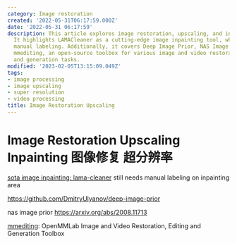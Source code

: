 ```yaml
---
category: Image restoration
created: '2022-05-31T06:17:59.000Z'
date: '2022-05-31 06:17:59'
description: This article explores image restoration, upscaling, and inpainting techniques.
  It highlights LAMACleaner as a cutting-edge image inpainting tool, which requires
  manual labeling. Additionally, it covers Deep Image Prior, NAS Image Prior, and
  mmediting, an open-source toolbox for various image and video restoration, editing,
  and generation tasks.
modified: '2023-02-05T13:15:09.049Z'
tags:
- image processing
- image upscaling
- super resolution
- video processing
title: Image Restoration Upscaling
---
```


# Image Restoration Upscaling Inpainting 图像修复 超分辨率

[sota image inpainting: lama-cleaner](https://github.com/Sanster/lama-cleaner) still needs manual labeling on inpainting area

https://github.com/DmitryUlyanov/deep-image-prior

nas image prior
https://arxiv.org/abs/2008.11713

[mmediting](https://github.com/open-mmlab/mmediting): OpenMMLab Image and Video Restoration, Editing and Generation Toolbox
